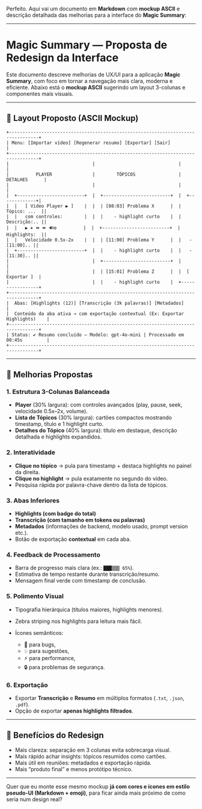 Perfeito. Aqui vai um documento em **Markdown** com **mockup ASCII** e descrição detalhada das melhorias para a interface do **Magic Summary**:

---

# Magic Summary — Proposta de Redesign da Interface

Este documento descreve melhorias de UX/UI para a aplicação **Magic Summary**, com foco em tornar a navegação mais clara, moderna e eficiente.
Abaixo está o **mockup ASCII** sugerindo um layout 3-colunas e componentes mais visuais.

---

## 🎨 Layout Proposto (ASCII Mockup)

```text
+---------------------------------------------------------------------------------+
| Menu: [Importar vídeo] [Regenerar resumo] [Exportar] [Sair]                     |
+---------------------------------------------------------------------------------+
|                               |                               |                 |
|          PLAYER               |        TÓPICOS                |   DETALHES      |
|                               |                               |                 |
|  +-------------------------+  |  +-------------------------+  |  +-------------+|
|  |   [ Video Player ▶ ]    |  |  | [08:03] Problema X      |  |  Tópico: ...  ||
|  |   com controles:        |  |  |    - highlight curto    |  |  Descrição:.. ||
|  |   ▶ ⏸ ⏪ ⏩ 🔊⚙          |  |  +-------------------------+  |  Highlights:  ||
|  |   Velocidade 0.5x-2x    |  |  | [11:00] Problema Y      |  |   - [11:00].. ||
|  +-------------------------+  |  |    - highlight curto    |  |   - [11:30].. ||
|                               |  +-------------------------+  |                 |
|                               |  | [15:01] Problema Z      |  |  [ Exportar ]  |
|                               |  |    - highlight curto    |  +-----------------+
+---------------------------------------------------------------------------------+
|  Abas: [Highlights (12)] [Transcrição (3k palavras)] [Metadados]                |
|  Conteúdo da aba ativa → com exportação contextual (Ex: Exportar Highlights)    |
+---------------------------------------------------------------------------------+
| Status: ✔ Resumo concluído — Modelo: gpt-4o-mini | Processado em 00:45s         |
+---------------------------------------------------------------------------------+
```

---

## 🔑 Melhorias Propostas

### 1. Estrutura 3-Colunas Balanceada

* **Player** (30% largura): com controles avançados (play, pause, seek, velocidade 0.5x–2x, volume).
* **Lista de Tópicos** (30% largura): cartões compactos mostrando timestamp, título e 1 highlight curto.
* **Detalhes do Tópico** (40% largura): título em destaque, descrição detalhada e highlights expandidos.

### 2. Interatividade

* **Clique no tópico** → pula para timestamp + destaca highlights no painel da direita.
* **Clique no highlight** → pula exatamente no segundo do vídeo.
* Pesquisa rápida por palavra-chave dentro da lista de tópicos.

### 3. Abas Inferiores

* **Highlights (com badge do total)**
* **Transcrição (com tamanho em tokens ou palavras)**
* **Metadados** (informações de backend, modelo usado, prompt version etc.).
* Botão de exportação **contextual** em cada aba.

### 4. Feedback de Processamento

* Barra de progresso mais clara (ex.: `███▒▒▒ 65%`).
* Estimativa de tempo restante durante transcrição/resumo.
* Mensagem final verde com timestamp de conclusão.

### 5. Polimento Visual

* Tipografia hierárquica (títulos maiores, highlights menores).
* Zebra striping nos highlights para leitura mais fácil.
* Ícones semânticos:

  * 🐞 para bugs,
  * 💡 para sugestões,
  * ⚡ para performance,
  * 🔒 para problemas de segurança.

### 6. Exportação

* Exportar **Transcrição** e **Resumo** em múltiplos formatos (`.txt`, `.json`, `.pdf`).
* Opção de exportar **apenas highlights filtrados**.

---

## 🚀 Benefícios do Redesign

* Mais clareza: separação em 3 colunas evita sobrecarga visual.
* Mais rápido achar insights: tópicos resumidos como cartões.
* Mais útil em reuniões: metadados e exportação rápida.
* Mais “produto final” e menos protótipo técnico.

---

Quer que eu monte esse mesmo mockup **já com cores e ícones em estilo pseudo-UI (Markdown + emoji)**, para ficar ainda mais próximo de como seria num design real?
